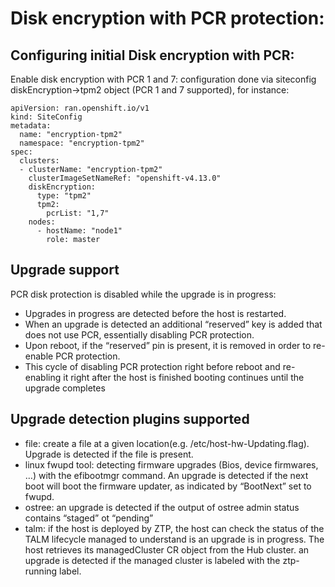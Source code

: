 # Disk encryption with PCR protection:

## Configuring initial Disk encryption with PCR:
Enable disk encryption with PCR 1 and 7: configuration done via siteconfig diskEncryption->tpm2 object (PCR 1 and 7 supported), for instance:
```
apiVersion: ran.openshift.io/v1
kind: SiteConfig
metadata:
  name: "encryption-tpm2"
  namespace: "encryption-tpm2"
spec:
  clusters:
  - clusterName: "encryption-tpm2"
    clusterImageSetNameRef: "openshift-v4.13.0"
    diskEncryption:
      type: "tpm2"
      tpm2:
        pcrList: "1,7"
    nodes:
      - hostName: "node1"
        role: master
```

## Upgrade support
PCR disk protection is disabled while the upgrade is in progress:
* Upgrades in progress are detected before the host is restarted.
* When an upgrade is detected an additional “reserved” key is added that does not use PCR, essentially disabling PCR protection.
* Upon reboot, if the “reserved” pin is present, it is removed in order to re-enable PCR protection. 
* This cycle of disabling PCR protection right before reboot and re-enabling it right after the host is finished booting continues until the upgrade completes

## Upgrade detection plugins supported
* file: create a file at a given location(e.g. /etc/host-hw-Updating.flag). Upgrade is detected if the file is present.
* linux fwupd tool: detecting firmware upgrades (Bios, device firmwares, …) with the efibootmgr command. An upgrade is detected if the next boot will boot the firmware updater, as indicated by “BootNext” set to fwupd.
* ostree: an upgrade is detected if the output of ostree admin status contains “staged” ot “pending”
* talm: if the host is deployed by ZTP, the host can check the status of the TALM lifecycle managed to understand is an upgrade is in progress. The host retrieves its managedCluster CR object from the Hub cluster. an upgrade is detected if the managed cluster is labeled with the ztp-running label.